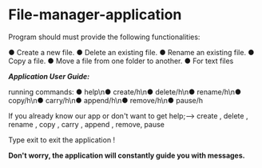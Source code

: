 # File-manager-application

 Program should must provide the following functionalities:
 
 ● Create a new file.
 ● Delete an existing file.
 ● Rename an existing file.
 ● Copy a file.
 ● Move a file from one folder to another.
 ● For text files
 

***Application User Guide:***

running commands:
● help\n● create/h\n● delete/h\n● rename/h\n● copy/h\n● carry/h\n● append/h\n● remove/h\n● pause/h

If you already know our app or don't want to get help;--> create , delete , rename , copy , carry , append , remove, pause

Type exit to exit the application !

**Don't worry, the application will constantly guide you with messages.**
		
